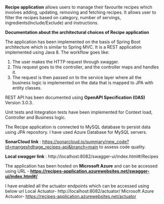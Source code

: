 **Recipe application** allows users to manage their favourite recipes which involves adding, updating, removing and fetching recipes.
It allows user to filter the recipes based on category, number of servings, ingredients(Include/Exclude) and instructions.

**Documentation about the architectural choices of Recipe application** 

The application has been implemented on the basis of Spring Boot architecture which is similar to Spring MVC. 
It is a REST application implemented using Java 8.
The workflow goes like:
1) The user makes the HTTP request through swagger.
2) This request goes to the controller, and the controller maps and handles it.
3) The request is then passed on to the service layer where all the business logic is implemented on the data that is mapped to JPA with entity classes.

REST API has been documented using **OpenAPI Specification (OAS)** Version 3.0.3.

Unit tests and Integration tests have been implemented for Context load, Controller and Business logic.

The Recipe application is connected to MySQL database to persist data using JPA repository. I have used Azure Database for MySQL servers.

**SonarCloud link** : https://sonarcloud.io/summary/new_code?id=mangeshdhage_recipes-api&branch=main to assess code quality.

**Local swagger link** : http://localhost:8082/swagger-ui/index.html#/Recipes

The application has been hosted on **Microsoft Azure** and can be accessed using URL - **https://recipes-application.azurewebsites.net/swagger-ui/index.html#/**

I have enabled all the actuator endpoints which can be accessed using below url
Local Actuator- http://localhost:8082/actuator/
Microsoft Azure Actuator- https://recipes-application.azurewebsites.net/actuator